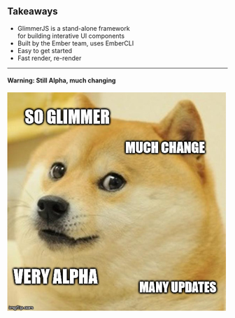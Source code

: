 ## Takeaways

- GlimmerJS is a stand-alone framework<br>for building interative UI components
- Built by the Ember team, uses EmberCLI
- Easy to get started
- Fast render, re-render

----

#### Warning: Still Alpha, much changing

![much alpha](/img/much-alpha.jpg)
